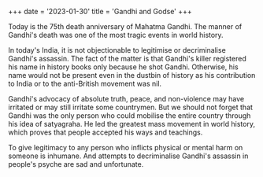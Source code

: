+++
date = '2023-01-30'
title = 'Gandhi and Godse'
+++

Today is the 75th death anniversary of Mahatma Gandhi. The manner of Gandhi's death was one of
the most tragic events in world history.

In today's India, it is not objectionable to legitimise or decriminalise Gandhi's assassin. The fact of
the matter is that Gandhi's killer registered his name in history books only because he shot Gandhi.
Otherwise, his name would not be present even in the dustbin of history as his contribution to India
or to the anti-British movement was nil.

Gandhi's advocacy of absolute truth, peace, and non-violence may have irritated or may still irritate
some countrymen. But we should not forget that Gandhi was the only person who could mobilise
the entire country through his idea of satyagraha. He led the greatest mass movement in world
history, which proves that people accepted his ways and teachings.

To give legitimacy to any person who inflicts physical or mental harm on someone is inhumane. And
attempts to decriminalise Gandhi's assassin in
people's psyche are sad and unfortunate.
